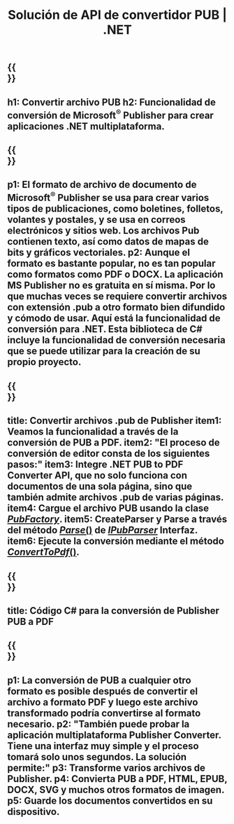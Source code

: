 ﻿---
translation: true
template: /_templates/conversion-net.md
title: Solución de API de convertidor PUB | .NET
url: /net/conversion/
description: Convierta archivos de Microsoft Publisher mediante programación a través de C# .NET. Solución API simple para construir su proyecto Java convertidor PUB.
metakeywords: pub net converter, convertir pub file net, pub c# converter, convertir pub file c#
family: pub
platformtag: net
feature: conversion
---

{{<section banner>}}
---
h1: Convertir archivo PUB
h2: Funcionalidad de conversión de Microsoft<sup>®</sup> Publisher para crear aplicaciones .NET multiplataforma.
---

{{<section overview>}}
---
p1: El formato de archivo de documento de Microsoft<sup>®</sup> Publisher se usa para crear varios tipos de publicaciones, como boletines, folletos, volantes y postales, y se usa en correos electrónicos y sitios web. Los archivos Pub contienen texto, así como datos de mapas de bits y gráficos vectoriales.
p2: Aunque el formato es bastante popular, no es tan popular como formatos como PDF o DOCX. La aplicación MS Publisher no es gratuita en sí misma. Por lo que muchas veces se requiere convertir archivos con extensión .pub a otro formato bien difundido y cómodo de usar. Aquí está la funcionalidad de conversión para .NET. Esta biblioteca de C# incluye la funcionalidad de conversión necesaria que se puede utilizar para la creación de su propio proyecto.
---

{{<section feature1>}}
---
title: Convertir archivos .pub de Publisher
item1: Veamos la funcionalidad a través de la conversión de PUB a PDF.
item2: "El proceso de conversión de editor consta de los siguientes pasos:"
item3: Integre .NET PUB to PDF Converter API, que no solo funciona con documentos de una sola página, sino que también admite archivos .pub de varias páginas.
item4: Cargue el archivo PUB usando la clase [*PubFactory*](https://reference.aspose.com/pub/net/aspose.pub/pubfactory/).
item5: CreateParser y Parse a través del método [*Parse*()](https://reference.aspose.com/pub/net/aspose.pub/ipubparser/parse/) de [*IPubParser*](https://reference.aspose.com/pub/net/aspose.pub/ipubparser/) Interfaz.
item6: Ejecute la conversión mediante el método [*ConvertToPdf*()](https://reference.aspose.com/pub/net/aspose.pub/ipdfconverter/converttopdf/).
---

{{<section codeexample>}}
---
title: Código C# para la conversión de Publisher PUB a PDF
---

{{<section summary>}}
---
p1: La conversión de PUB a cualquier otro formato es posible después de convertir el archivo a formato PDF y luego este archivo transformado podría convertirse al formato necesario.
p2: "También puede probar la aplicación multiplataforma Publisher Converter. Tiene una interfaz muy simple y el proceso tomará solo unos segundos. La solución permite:"
p3: Transforme varios archivos de Publisher.
p4: Convierta PUB a PDF, HTML, EPUB, DOCX, SVG y muchos otros formatos de imagen.
p5: Guarde los documentos convertidos en su dispositivo.
---
